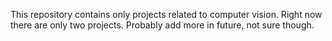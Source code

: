 This repository contains only projects related to computer vision.
Right now there are only two projects.
Probably add more in future, not sure though. 